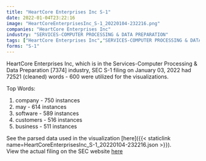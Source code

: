 ```yaml
---
title: "HeartCore Enterprises Inc S-1"
date: 2022-01-04T23:22:16
image: "HeartCoreEnterprisesInc_S-1_20220104-232216.png"
companies: "HeartCore Enterprises Inc"
industry: "SERVICES-COMPUTER PROCESSING & DATA PREPARATION"
tags: ["HeartCore Enterprises Inc","SERVICES-COMPUTER PROCESSING & DATA PREPARATION","01-03-2022","S-1"]
forms: "S-1"
---
```

HeartCore Enterprises Inc, which is in the Services-Computer Processing & Data Preparation [7374] industry, SEC S-1 filing on January 03, 2022 had 72521 (cleaned) words - 600 were utilized for the visualizations.

Top Words:
1. company - 750 instances
2. may - 614 instances
3. software - 589 instances
4. customers - 516 instances
5. business - 511 instances


See the parsed data used in the visualization [here]({{< staticlink name=HeartCoreEnterprisesInc_S-1_20220104-232216.json >}}).  
View the actual filing on the SEC website [here](https://www.sec.gov/Archives/edgar/data/1892322/0001493152-22-000137.txt)